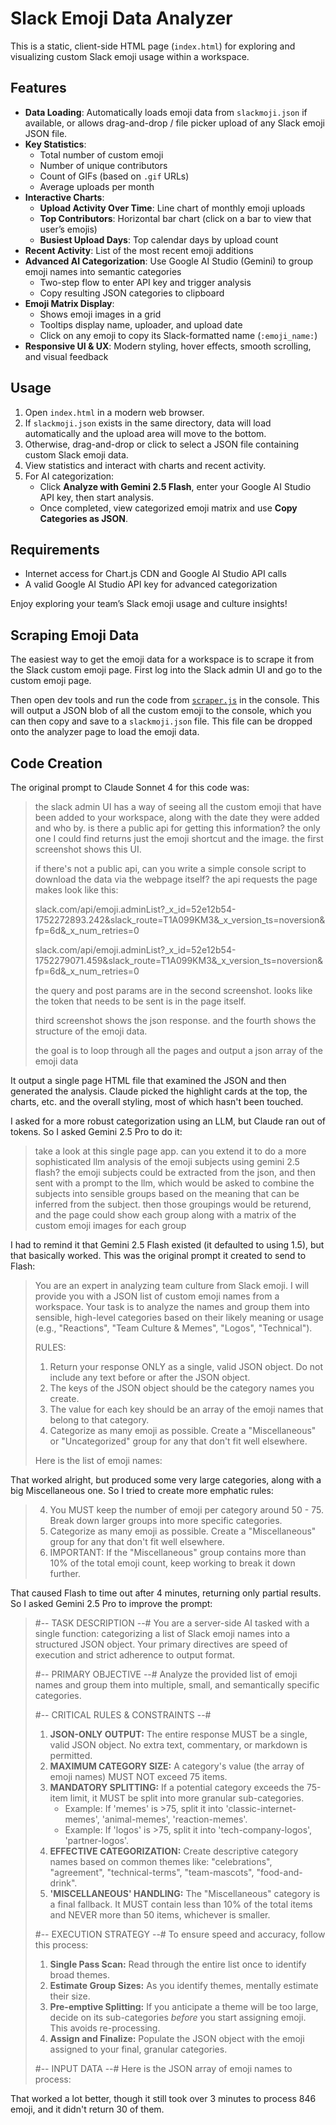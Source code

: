 # Slack Emoji Data Analyzer

This is a static, client-side HTML page (`index.html`) for exploring and visualizing custom Slack emoji usage within a workspace.

## Features

- **Data Loading**: Automatically loads emoji data from `slackmoji.json` if available, or allows drag-and-drop / file picker upload of any Slack emoji JSON file.
- **Key Statistics**:
  - Total number of custom emoji
  - Number of unique contributors
  - Count of GIFs (based on `.gif` URLs)
  - Average uploads per month
- **Interactive Charts**:
  - **Upload Activity Over Time**: Line chart of monthly emoji uploads
  - **Top Contributors**: Horizontal bar chart (click on a bar to view that user’s emojis)
  - **Busiest Upload Days**: Top calendar days by upload count
- **Recent Activity**: List of the most recent emoji additions
- **Advanced AI Categorization**: Use Google AI Studio (Gemini) to group emoji names into semantic categories
  - Two-step flow to enter API key and trigger analysis
  - Copy resulting JSON categories to clipboard
- **Emoji Matrix Display**:
  - Shows emoji images in a grid
  - Tooltips display name, uploader, and upload date
  - Click on any emoji to copy its Slack-formatted name (`:emoji_name:`)
- **Responsive UI & UX**: Modern styling, hover effects, smooth scrolling, and visual feedback

## Usage

1. Open `index.html` in a modern web browser.
2. If `slackmoji.json` exists in the same directory, data will load automatically and the upload area will move to the bottom.
3. Otherwise, drag-and-drop or click to select a JSON file containing custom Slack emoji data.
4. View statistics and interact with charts and recent activity.
5. For AI categorization:
   - Click **Analyze with Gemini 2.5 Flash**, enter your Google AI Studio API key, then start analysis.
   - Once completed, view categorized emoji matrix and use **Copy Categories as JSON**.

## Requirements

- Internet access for Chart.js CDN and Google AI Studio API calls
- A valid Google AI Studio API key for advanced categorization

Enjoy exploring your team’s Slack emoji usage and culture insights!

## Scraping Emoji Data

The easiest way to get the emoji data for a workspace is to scrape it from the Slack custom emoji page.  First log into the Slack admin UI and go to the custom emoji page.

Then open dev tools and run the code from [`scraper.js`](scraper.js) in the console.  This will output a JSON blob of all the custom emoji to the console, which you can then copy and save to a `slackmoji.json` file.  This file can be dropped onto the analyzer page to load the emoji data.

## Code Creation

The original prompt to Claude Sonnet 4 for this code was:

> the slack admin UI has a way of seeing all the custom emoji that have been added to your workspace, along with the date they were added and who by.  is there a public api for getting this information?  the only one I could find returns just the emoji shortcut and the image.  the first screenshot shows this UI.
>
> if there's not a public api, can you write a simple console script to download the data via the webpage itself?  the api requests the page makes look like this:
>
> slack.com/api/emoji.adminList?_x_id=52e12b54-1752272893.242&slack_route=T1A099KM3&_x_version_ts=noversion&fp=6d&_x_num_retries=0
>
> slack.com/api/emoji.adminList?_x_id=52e12b54-1752279071.459&slack_route=T1A099KM3&_x_version_ts=noversion&fp=6d&_x_num_retries=0
>
> the query and post params are in the second screenshot.  looks like the token that needs to be sent is in the page itself.
>
> third screenshot shows the json response.  and the fourth shows the structure of the emoji data.
>
> the goal is to loop through all the pages and output a json array of the emoji data

It output a single page HTML file that examined the JSON and then generated the analysis.  Claude picked the highlight cards at the top, the charts, etc. and the overall styling, most of which hasn't been touched.

I asked for a more robust categorization using an LLM, but Claude ran out of tokens.  So I asked Gemini 2.5 Pro to do it:

> take a look at this single page app.  can you extend it to do a more sophisticated llm analysis of the emoji subjects using gemini 2.5 flash?  the emoji subjects could be extracted from the json, and then sent with a prompt to the llm, which would be asked to combine the subjects into sensible groups based on the meaning that can be inferred from the subject.  then those groupings would be returend, and the page could show each group along with a matrix of the custom emoji images for each group

I had to remind it that Gemini 2.5 Flash existed (it defaulted to using 1.5), but that basically worked.  This was the original prompt it created to send to Flash:

> You are an expert in analyzing team culture from Slack emoji. I will provide you with a JSON list of custom emoji names from a workspace.
Your task is to analyze the names and group them into sensible, high-level categories based on their likely meaning or usage (e.g., "Reactions", "Team Culture & Memes", "Logos", "Technical").
>
> RULES:
> 1. Return your response ONLY as a single, valid JSON object. Do not include any text before or after the JSON object.
> 2. The keys of the JSON object should be the category names you create.
> 3. The value for each key should be an array of the emoji names that belong to that category.
> 4. Categorize as many emoji as possible. Create a "Miscellaneous" or "Uncategorized" group for any that don't fit well elsewhere.
>
> Here is the list of emoji names:

That worked alright, but produced some very large categories, along with a big Miscellaneous one.  So I tried to create more emphatic rules:

> 4. You MUST keep the number of emoji per category around 50 - 75. Break down larger groups into more specific categories.
> 5. Categorize as many emoji as possible. Create a "Miscellaneous" group for any that don't fit well elsewhere.
> 6. IMPORTANT: If the "Miscellaneous" group contains more than 10% of the total emoji count, keep working to break it down further.

That caused Flash to time out after 4 minutes, returning only partial results.  So I asked Gemini 2.5 Pro to improve the prompt:

> #-- TASK DESCRIPTION --#
> You are a server-side AI tasked with a single function: categorizing a list of Slack emoji names into a structured JSON object. Your primary directives are speed of execution and strict adherence to output format.
>
> #-- PRIMARY OBJECTIVE --#
> Analyze the provided list of emoji names and group them into multiple, small, and semantically specific categories.
>
> #-- CRITICAL RULES & CONSTRAINTS --#
> 1.  **JSON-ONLY OUTPUT:** The entire response MUST be a single, valid JSON object. No extra text, commentary, or markdown is permitted.
> 2.  **MAXIMUM CATEGORY SIZE:** A category's value (the array of emoji names) MUST NOT exceed 75 items.
> 3.  **MANDATORY SPLITTING:** If a potential category exceeds the 75-item limit, it MUST be split into more granular sub-categories.
>     -   Example: If 'memes' is >75, split it into 'classic-internet-memes', 'animal-memes', 'reaction-memes'.
>     -   Example: If 'logos' is >75, split it into 'tech-company-logos', 'partner-logos'.
> 4.  **EFFECTIVE CATEGORIZATION:** Create descriptive category names based on common themes like: "celebrations", "agreement", "technical-terms", "team-mascots", "food-and-drink".
> 5.  **'MISCELLANEOUS' HANDLING:** The "Miscellaneous" category is a final fallback. It MUST contain less than 10% of the total items and NEVER more than 50 items, whichever is smaller.
>
> #-- EXECUTION STRATEGY --#
> To ensure speed and accuracy, follow this process:
> 1.  **Single Pass Scan:** Read through the entire list once to identify broad themes.
> 2.  **Estimate Group Sizes:** As you identify themes, mentally estimate their size.
> 3.  **Pre-emptive Splitting:** If you anticipate a theme will be too large, decide on its sub-categories *before* you start assigning emoji. This avoids re-processing.
> 4.  **Assign and Finalize:** Populate the JSON object with the emoji assigned to your final, granular categories.
>
> #-- INPUT DATA --#
> Here is the JSON array of emoji names to process:

That worked a lot better, though it still took over 3 minutes to process 846 emoji, and it didn't return 30 of them.
